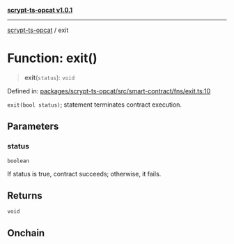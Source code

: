 [**scrypt-ts-opcat v1.0.1**](../README.md)

***

[scrypt-ts-opcat](../README.md) / exit

# Function: exit()

> **exit**(`status`): `void`

Defined in: [packages/scrypt-ts-opcat/src/smart-contract/fns/exit.ts:10](https://github.com/OPCAT-Labs/ts-tools/blob/e67b8657b34dbf57f8a4f9bdf87cdc2742db16bb/packages/scrypt-ts-opcat/src/smart-contract/fns/exit.ts#L10)

`exit(bool status)`; statement terminates contract execution.

## Parameters

### status

`boolean`

If status is true, contract succeeds; otherwise, it fails.

## Returns

`void`

## Onchain
